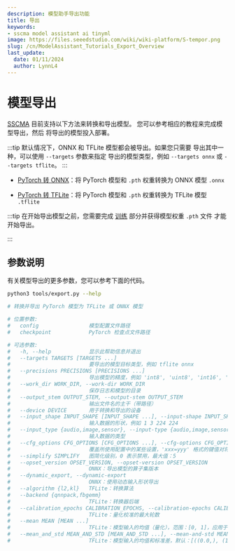 ```yaml
---
description: 模型助手导出功能
title: 导出
keywords:
- sscma model assistant ai tinyml 
image: https://files.seeedstudio.com/wiki/wiki-platform/S-tempor.png
slug: /cn/ModelAssistant_Tutorials_Export_Overview
last_update:
  date: 01/11/2024
  author: LynnL4
---
```


# 模型导出

[SSCMA](https://github.com/Seeed-Studio/ModelAssistant) 目前支持以下方法来转换和导出模型。
您可以参考相应的教程来完成模型导出，然后
将导出的模型投入部署。

:::tip
默认情况下，ONNX 和 TFLite 模型都会被导出。如果您只需要
导出其中一种，可以使用 `--targets` 参数来指定
导出的模型类型，例如 `--targets onnx` 或 `--targets tflite`。
:::

- [PyTorch 转 ONNX](/cn/ModelAssistant_Tutorials_Export_PyTorch_2_ONNX)：将 PyTorch 模型和 `.pth`
  权重转换为 ONNX 模型 `.onnx`

- [PyTorch 转 TFLite](/cn/ModelAssistant_Tutorials_Export_PyTorch_2_TFLite)：将 PyTorch 模型和 `.pth`
  权重转换为 TFLite 模型 `.tflite`

:::tip
在开始导出模型之前，您需要完成
[训练](/cn/ModelAssistant_Tutorials_Training_Overview) 部分并获得模型权重 `.pth` 文件
才能开始导出。

:::

## 参数说明

有关模型导出的更多参数，您可以参考下面的代码。

```sh
python3 tools/export.py --help

# 转换并导出 PyTorch 模型为 TFLite 或 ONNX 模型

# 位置参数:
#   config                模型配置文件路径
#   checkpoint            PyTorch 检查点文件路径

# 可选参数:
#   -h, --help            显示此帮助信息并退出
#   --targets TARGETS [TARGETS ...]
#                         要导出的模型目标类型，例如 tflite onnx
#   --precisions PRECISIONS [PRECISIONS ...]
#                         导出模型的精度，例如 'int8', 'uint8', 'int16', 'float16' 和 'float32'
#   --work_dir WORK_DIR, --work-dir WORK_DIR
#                         保存日志和模型的目录
#   --output_stem OUTPUT_STEM, --output-stem OUTPUT_STEM
#                         输出文件名的主干（带路径）
#   --device DEVICE       用于转换和导出的设备
#   --input_shape INPUT_SHAPE [INPUT_SHAPE ...], --input-shape INPUT_SHAPE [INPUT_SHAPE ...]
#                         输入数据的形状，例如 1 3 224 224
#   --input_type {audio,image,sensor}, --input-type {audio,image,sensor}
#                         输入数据的类型
#   --cfg_options CFG_OPTIONS [CFG_OPTIONS ...], --cfg-options CFG_OPTIONS [CFG_OPTIONS ...]
#                         覆盖所使用配置中的某些设置，'xxx=yyy' 格式的键值对将合并到配置文件中
#   --simplify SIMPLIFY   图简化级别，0 表示禁用，最大值：5
#   --opset_version OPSET_VERSION, --opset-version OPSET_VERSION
#                         ONNX：导出模型的算子集版本
#   --dynamic_export, --dynamic-export
#                         ONNX：使用动态输入形状导出
#   --algorithm {l2,kl}   TFLite：转换算法
#   --backend {qnnpack,fbgemm}
#                         TFLite：转换器后端
#   --calibration_epochs CALIBRATION_EPOCHS, --calibration-epochs CALIBRATION_EPOCHS
#                         TFLite：量化校准的最大轮数
#   --mean MEAN [MEAN ...]
#                         TFLite：模型输入的均值（量化），范围：[0, 1]，应用于所有通道，如果提供多个值则使用平均值
#   --mean_and_std MEAN_AND_STD [MEAN_AND_STD ...], --mean-and-std MEAN_AND_STD [MEAN_AND_STD ...]
#                         TFLite：模型输入的均值和标准差，默认：[((0.0,), (1.0,))]，在归一化输入上计算，应用于所有通道，如果提供多个值则使用平均值
```